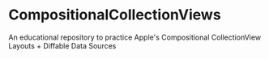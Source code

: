 # CompositionalCollectionViews
An educational repository to practice Apple's Compositional CollectionView Layouts + Diffable Data Sources

